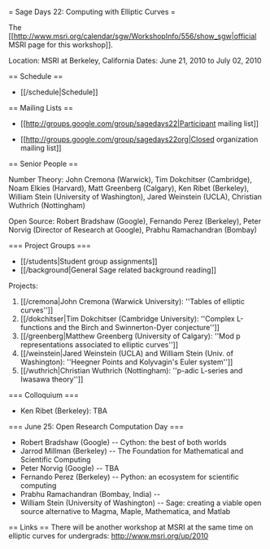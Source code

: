 = Sage Days 22: Computing with Elliptic Curves =

The [[http://www.msri.org/calendar/sgw/WorkshopInfo/556/show_sgw|official MSRI page for this workshop]].

Location: MSRI at Berkeley, California
Dates: June 21, 2010 to July 02, 2010

== Schedule ==

   * [[/schedule|Schedule]]

== Mailing Lists ==

   * [[http://groups.google.com/group/sagedays22|Participant mailing list]]

   * [[http://groups.google.com/group/sagedays22org|Closed organization mailing list]]

== Senior People ==

Number Theory: John Cremona (Warwick), Tim Dokchitser (Cambridge), Noam Elkies (Harvard), Matt Greenberg (Calgary), Ken Ribet (Berkeley), William Stein (University of Washington), Jared Weinstein (UCLA), Christian Wuthrich (Nottingham)

Open Source: Robert Bradshaw (Google), Fernando Perez (Berkeley), Peter Norvig (Director of Research at Google),  Prabhu Ramachandran (Bombay)

=== Project Groups ===

 * [[/students|Student group assignments]]
 * [[/background|General Sage related background reading]]


Projects:

   1. [[/cremona|John Cremona (Warwick University): ''Tables of elliptic curves'']]
   2. [[/dokchitser|Tim Dokchitser (Cambridge University): ''Complex L-functions and the Birch and Swinnerton-Dyer conjecture'']]
   3. [[/greenberg|Matthew Greenberg (University of Calgary): ''Mod p representations associated to elliptic curves'']]
   4. [[/weinstein|Jared Weinstein (UCLA) and William Stein (Univ. of Washington): ''Heegner Points and Kolyvagin's Euler system'']]
   5. [[/wuthrich|Christian Wuthrich (Nottingham): ''p-adic L-series and Iwasawa theory'']]


=== Colloquium ===
   * Ken Ribet (Berkeley): TBA

=== June 25: Open Research Computation Day ===

   * Robert Bradshaw (Google) -- Cython: the best of both worlds
   * Jarrod Millman (Berkeley) -- The Foundation for Mathematical and Scientific Computing 
   * Peter Norvig (Google) -- TBA
   * Fernando Perez (Berkeley) -- Python: an ecosystem for scientific computing
   * Prabhu Ramachandran (Bombay, India) -- 
   * William Stein (University of Washington) -- Sage: creating a viable open source alternative to Magma, Maple, Mathematica, and Matlab


== Links ==
   There will be another workshop at MSRI at the same time on elliptic curves for undergrads: http://www.msri.org/up/2010
